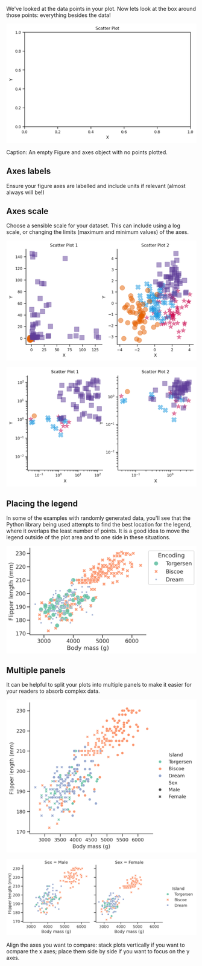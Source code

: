 We've looked at the data points in your plot. Now lets look at the box around those points: everything besides the data!

![An empty Figure and axes object](image-1.png)

Caption: An empty Figure and axes object with no points plotted.

## Axes labels

Ensure your figure axes are labelled and include units if relevant (almost always will be!)

## Axes scale

Choose a sensible scale for your dataset. This can include using a log scale, or changing the limits (maximum and minimum values) of the axes.

![Scatter plot](image-2.png)

![Scatter plot](image-3.png)

## Placing the legend

In some of the examples with randomly generated data, you'll see that the Python library being used attempts to find the best location for the legend, where it overlaps the least number of points. It is a good idea to move the legend outside of the plot area and to one side in these situations.

![Scatter plot](image-4.png)

## Multiple panels

It can be helpful to split your plots into multiple panels to make it easier for your readers to absorb complex data.


![Scatter plot](image-5.png)

![Scatter plot](image-6.png)

Align the axes you want to compare: stack plots vertically if you want to ocmpare the x axes; place them side by side if you want to focus on the y axes.

